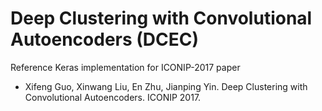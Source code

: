 # Deep Clustering with Convolutional Autoencoders (DCEC)

Reference
Keras implementation for ICONIP-2017 paper

* Xifeng Guo, Xinwang Liu, En Zhu, Jianping Yin. 
Deep Clustering with Convolutional Autoencoders. ICONIP 2017.